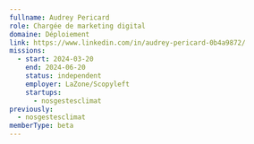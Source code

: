 ```yaml
---
fullname: Audrey Pericard
role: Chargée de marketing digital
domaine: Déploiement
link: https://www.linkedin.com/in/audrey-pericard-0b4a9872/
missions:
  - start: 2024-03-20
    end: 2024-06-20
    status: independent
    employer: LaZone/Scopyleft
    startups:
      - nosgestesclimat
previously:
  - nosgestesclimat
memberType: beta
---
```


